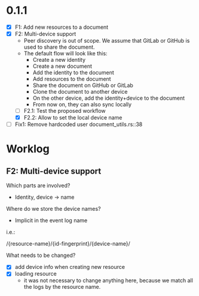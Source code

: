 # 0.1.1 

- [x] F1: Add new resources to a document
- [x] F2: Multi-device support 
   - Peer discovery is out of scope. We assume that GitLab or GitHub is used to share the document.
   - The default flow will look like this:
      - Create a new identity
      - Create a new document
      - Add the identity to the document
      - Add resources to the document
      - Share the document on GitHub or GitLab
      - Clone the document to another device 
      - On the other device, add the identity+device to the document 
      - From now on, they can also sync locally 
   - [ ] F2.1: Test the proposed workflow
   - [x] F2.2: Allow to set the local device name 
- [ ] Fix1: Remove hardcoded user document_utils.rs::38 
   
# Worklog

## F2: Multi-device support

Which parts are involved? 

- Identity, device -> name

Where do we store the device names? 

- Implicit in the event log name 

i.e.: 

/{resource-name}/{id-fingerprint}/{device-name}/

What needs to be changed? 

- [x] add device info when creating new resource 
- [x] loading resource
  - it was not necessary to change anything here, 
    because we match all the logs by the resource name. 
